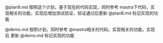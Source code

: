 @plan8.md 按照这个计划，基于现在的代码实现，同时参考 mastra下代码，实现相关的功能，实现后增加测试验证，验证通过后更新 @plan8.md 标记实现的功能



@demo.md 按照计划，同时参考 @mastra相关的代码，实现相关的功能，实现后 更新 @demo.md 标记实现的功能